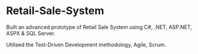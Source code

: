 # Retail-Sale-System

Built an advanced prototype of Retail Sale System using C#, .NET, ASP.NET, ASPX & SQL Server.

Utilised the Test-Driven Development methodology, Agile, Scrum.
